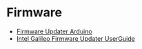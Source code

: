 # Firmware

- [Firmware Updater Arduino](https://software.intel.com/en-us/updating-firmware-for-arduino-mac-linux)
- [Intel Galileo Firmware Updater UserGuide](http://downloadmirror.intel.com/24748/eng/IntelGalileoFirmwareUpdaterUserGuide-1.0.4.pdf)
